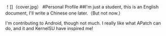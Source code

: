 ！[]（cover.jpg）
#Personal Profile
##I'm just a student, this is an English document, I'll write a Chinese one later.（But not now.）

I'm contributing to Android, though not much.
I really like what APatch can do, and it and KernelSU have inspired me!
